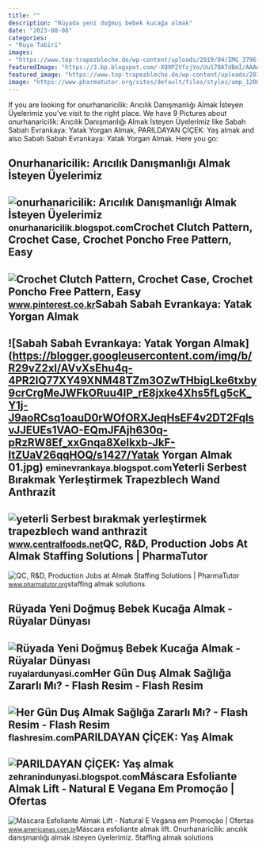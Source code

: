 ```yaml
---
title: ""
description: "Rüyada yeni doğmuş bebek kucağa almak"
date: "2023-08-08"
categories:
- "Ruya Tabiri"
images:
- "https://www.top-trapezbleche.de/wp-content/uploads/2019/04/IMG_3796-1024x768.jpg"
featuredImage: "https://3.bp.blogspot.com/-XQ9P2VfzjVo/Uu17BATdBmI/AAAAAAAABvE/Al3nYboRwI8/s1600/Görüntü004.jpg"
featured_image: "https://www.top-trapezbleche.de/wp-content/uploads/2019/04/IMG_3796-1024x768.jpg"
image: "https://www.pharmatutor.org/sites/default/files/styles/amp_1200x675_16_9/public/2021-05/qc-rd-production-jobs-at-almak-staffing-solutions.jpg?itok=o3rty4Z0"
---
```


If you are looking for onurhanaricilik: Arıcılık Danışmanlığı Almak İsteyen Üyelerimiz you've visit to the right place. We have 9 Pictures about onurhanaricilik: Arıcılık Danışmanlığı Almak İsteyen Üyelerimiz like Sabah Sabah Evrankaya: Yatak Yorgan Almak, PARILDAYAN ÇİÇEK: Yaş almak and also Sabah Sabah Evrankaya: Yatak Yorgan Almak. Here you go:

Onurhanaricilik: Arıcılık Danışmanlığı Almak İsteyen Üyelerimiz
---------------------------------------------------------------

 ![onurhanaricilik: Arıcılık Danışmanlığı Almak İsteyen Üyelerimiz](https://4.bp.blogspot.com/-E0sh7xmdFXw/TtiSJW8R8HI/AAAAAAAAAFc/gagSx4ZUed4/s1600/Resim+032.jpg) <small>onurhanaricilik.blogspot.com</small>Crochet Clutch Pattern, Crochet Case, Crochet Poncho Free Pattern, Easy
-----------------------------------------------------------------------

 ![Crochet Clutch Pattern, Crochet Case, Crochet Poncho Free Pattern, Easy](https://i.pinimg.com/originals/0e/28/2e/0e282ea1bb11eb4ac96ae0e2a9754c8f.jpg) <small>www.pinterest.co.kr</small>Sabah Sabah Evrankaya: Yatak Yorgan Almak
-----------------------------------------

 ![Sabah Sabah Evrankaya: Yatak Yorgan Almak](https://blogger.googleusercontent.com/img/b/R29vZ2xl/AVvXsEhu4q-4PR2IQ77XY49XNM48TZm3OZwTHbigLke6txby9crCrgMeJWFkORuu4lP_rE8jxke4Xhs5fLg5cK_Y1j-J9aoRCsq1oauD0rWOfORXJeqHsEF4v2DT2FqlsvJJEUEs1VAO-EQmJFAjh630q-pRzRW8Ef_xxGnqa8XeIkxb-JkF-ItZUaV26qqHOQ/s1427/Yatak Yorgan Almak 01.jpg) <small>eminevrankaya.blogspot.com</small>Yeterli Serbest Bırakmak Yerleştirmek Trapezblech Wand Anthrazit
----------------------------------------------------------------

 ![yeterli Serbest bırakmak yerleştirmek trapezblech wand anthrazit](https://www.top-trapezbleche.de/wp-content/uploads/2019/04/IMG_3796-1024x768.jpg) <small>www.centralfoods.net</small>QC, R&amp;D, Production Jobs At Almak Staffing Solutions | PharmaTutor
----------------------------------------------------------------------

 ![QC, R&D, Production Jobs at Almak Staffing Solutions | PharmaTutor](https://www.pharmatutor.org/sites/default/files/styles/amp_1200x675_16_9/public/2021-05/qc-rd-production-jobs-at-almak-staffing-solutions.jpg?itok=o3rty4Z0) <small>www.pharmatutor.org</small>staffing almak solutions

Rüyada Yeni Doğmuş Bebek Kucağa Almak - Rüyalar Dünyası
-------------------------------------------------------

 ![Rüyada Yeni Doğmuş Bebek Kucağa Almak - Rüyalar Dünyası](http://ruyalardunyasi.com/wp-content/uploads/2030/02/Rüyada-Yeni-Doğmuş-Bebek-Kucağa-Almak.jpg) <small>ruyalardunyasi.com</small>Her Gün Duş Almak Sağlığa Zararlı Mı? - Flash Resim - Flash Resim
-----------------------------------------------------------------

 ![Her Gün Duş Almak Sağlığa Zararlı Mı? - Flash Resim - Flash Resim](https://flashresim.com/blog/wp-content/uploads/2020/04/hergün-duş-almak.png) <small>flashresim.com</small>PARILDAYAN ÇİÇEK: Yaş Almak
---------------------------

 ![PARILDAYAN ÇİÇEK: Yaş almak](https://3.bp.blogspot.com/-XQ9P2VfzjVo/Uu17BATdBmI/AAAAAAAABvE/Al3nYboRwI8/s1600/Görüntü004.jpg) <small>zehranindunyasi.blogspot.com</small>Máscara Esfoliante Almak Lift - Natural E Vegana Em Promoção | Ofertas
----------------------------------------------------------------------

 ![Máscara Esfoliante Almak Lift - Natural E Vegana em Promoção | Ofertas](https://images-americanas.b2w.io/produtos/3752975290/imagens/mascara-esfoliante-almak-lift-natural-e-vegana/3752975290_1_xlarge.jpg) <small>www.americanas.com.br</small>Máscara esfoliante almak lift. Onurhanaricilik: arıcılık danışmanlığı almak i̇steyen üyelerimiz. Staffing almak solutions
